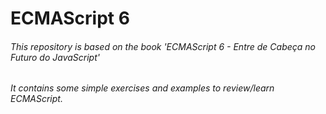 # ECMAScript 6
###### This repository is based on the book 'ECMAScript 6 - Entre de Cabeça no Futuro do JavaScript'
###### It contains some simple exercises and examples to review/learn ECMAScript.